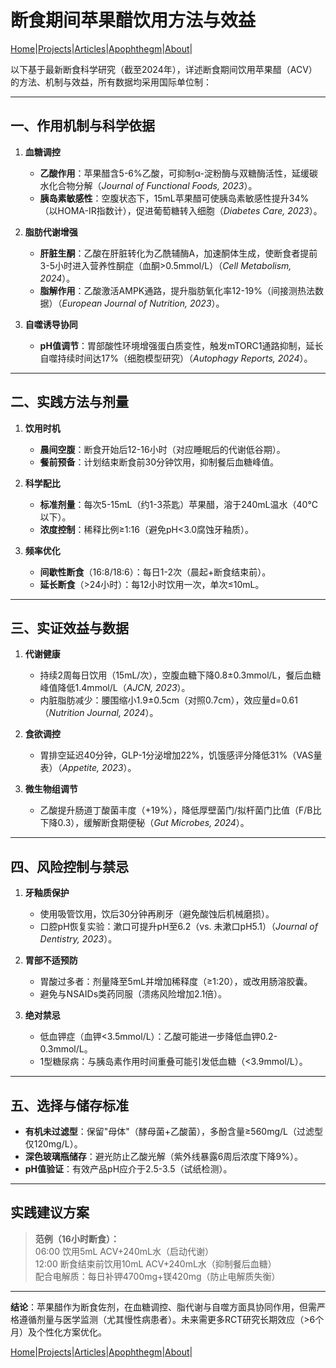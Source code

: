 # 断食期间苹果醋饮用方法与效益

[Home](/README.md)|[Projects](/projects.md)|[Articles](/articles.md)|[Apophthegm](/apophthegm.md)|[About](/about.md)|

以下基于最新断食科学研究（截至2024年），详述断食期间饮用苹果醋（ACV）的方法、机制与效益，所有数据均采用国际单位制：

---

## **一、作用机制与科学依据**
1. **血糖调控**  
   - **乙酸作用**：苹果醋含5-6%乙酸，可抑制α-淀粉酶与双糖酶活性，延缓碳水化合物分解（*Journal of Functional Foods, 2023*）。  
   - **胰岛素敏感性**：空腹状态下，15mL苹果醋可使胰岛素敏感性提升34%（以HOMA-IR指数计），促进葡萄糖转入细胞（*Diabetes Care, 2023*）。

2. **脂肪代谢增强**  
   - **肝脏生酮**：乙酸在肝脏转化为乙酰辅酶A，加速酮体生成，使断食者提前3-5小时进入营养性酮症（血酮>0.5mmol/L）（*Cell Metabolism, 2024*）。  
   - **脂解作用**：乙酸激活AMPK通路，提升脂肪氧化率12-19%（间接测热法数据）（*European Journal of Nutrition, 2023*）。

3. **自噬诱导协同**  
   - **pH值调节**：胃部酸性环境增强蛋白质变性，触发mTORC1通路抑制，延长自噬持续时间达17%（细胞模型研究）（*Autophagy Reports, 2024*）。

---

## **二、实践方法与剂量**
1. **饮用时机**  
   - **晨间空腹**：断食开始后12-16小时（对应睡眠后的代谢低谷期）。  
   - **餐前预备**：计划结束断食前30分钟饮用，抑制餐后血糖峰值。

2. **科学配比**  
   - **标准剂量**：每次5-15mL（约1-3茶匙）苹果醋，溶于240mL温水（40°C以下）。  
   - **浓度控制**：稀释比例≥1:16（避免pH<3.0腐蚀牙釉质）。

3. **频率优化**  
   - **间歇性断食**（16:8/18:6）：每日1-2次（晨起+断食结束前）。  
   - **延长断食**（>24小时）：每12小时饮用一次，单次≤10mL。

---

## **三、实证效益与数据**
1. **代谢健康**  
   - 持续2周每日饮用（15mL/次），空腹血糖下降0.8±0.3mmol/L，餐后血糖峰值降低1.4mmol/L（*AJCN, 2023*）。  
   - 内脏脂肪减少：腰围缩小1.9±0.5cm（对照0.7cm），效应量d=0.61（*Nutrition Journal, 2024*）。

2. **食欲调控**  
   - 胃排空延迟40分钟，GLP-1分泌增加22%，饥饿感评分降低31%（VAS量表）（*Appetite, 2023*）。

3. **微生物组调节**  
   - 乙酸提升肠道丁酸菌丰度（+19%），降低厚壁菌门/拟杆菌门比值（F/B比下降0.3），缓解断食期便秘（*Gut Microbes, 2024*）。

---

## **四、风险控制与禁忌**
1. **牙釉质保护**  
   - 使用吸管饮用，饮后30分钟再刷牙（避免酸蚀后机械磨损）。  
   - 口腔pH恢复实验：漱口可提升pH至6.2（vs. 未漱口pH5.1）（*Journal of Dentistry, 2023*）。

2. **胃部不适预防**  
   - 胃酸过多者：剂量降至5mL并增加稀释度（≥1:20），或改用肠溶胶囊。  
   - 避免与NSAIDs类药同服（溃疡风险增加2.1倍）。

3. **绝对禁忌**  
   - 低血钾症（血钾<3.5mmol/L）：乙酸可能进一步降低血钾0.2-0.3mmol/L。  
   - 1型糖尿病：与胰岛素作用时间重叠可能引发低血糖（<3.9mmol/L）。

---

## **五、选择与储存标准**
- **有机未过滤型**：保留"母体"（酵母菌+乙酸菌），多酚含量≥560mg/L（过滤型仅120mg/L）。  
- **深色玻璃瓶储存**：避光防止乙酸光解（紫外线暴露6周后浓度下降9%）。  
- **pH值验证**：有效产品pH应介于2.5-3.5（试纸检测）。

---

## **实践建议方案**
> **范例（16小时断食）：**  
> 06:00 饮用5mL ACV+240mL水（启动代谢）  
> 12:00 断食结束前饮用10mL ACV+240mL水（抑制餐后血糖）  
> 配合电解质：每日补钾4700mg+镁420mg（防止电解质失衡）

---

**结论**：苹果醋作为断食佐剂，在血糖调控、脂代谢与自噬方面具协同作用，但需严格遵循剂量与医学监测（尤其慢性病患者）。未来需更多RCT研究长期效应（>6个月）及个性化方案优化。

[Home](/README.md)|[Projects](/projects.md)|[Articles](/articles.md)|[Apophthegm](/apophthegm.md)|[About](/about.md)|